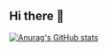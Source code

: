 ## Hi there 👋

[![Anurag's GitHub stats](https://github-readme-stats.vercel.app/api?username=Snowyyyyyy1)](https://github.com/anuraghazra/github-readme-stats)

<!--
**Snowyyyyyy1/Snowyyyyyy1** is a ✨ _special_ ✨ repository because its `README.md` (this file) appears on your GitHub profile.

Here are some ideas to get you started:

- 🔭 I’m currently working on ...
- 🌱 I’m currently learning ...
- 👯 I’m looking to collaborate on ...
- 🤔 I’m looking for help with ...
- 💬 Ask me about ...
- 📫 How to reach me: ...
- 😄 Pronouns: ...
- ⚡ Fun fact: ...
-->
